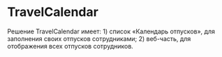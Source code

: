 # TravelCalendar
Решение TravelCalendar  имеет: 1) список «Календарь отпусков», для заполнения своих отпусков сотрудниками; 2) веб-часть, для отображения всех отпусков сотрудников.
